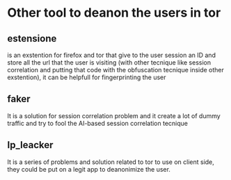 # Other tool to deanon the users in tor
## estensione
is an exstention for firefox and tor that give to the user session an ID and store all the url that the user is visiting (with other tecnique like session correlation and putting that code with the obfuscation tecnique inside other exstention), it can be helpfull for fingerprinting the user
## faker
It is a solution for session correlation problem and it create a lot of dummy traffic and try to fool the AI-based session correlation tecnique
## Ip_leacker
It is a series of problems and solution related to tor to use on client side, they could be put on a legit app to deanonimize the user.